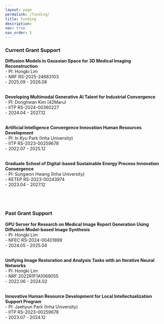 ```yaml
---
layout: page
permalink: /funding/
title: Funding
description: 
nav: true
nav_order: 5
---
```


### Current Grant Support <br>

**Diffusion Models in Gaussian Space for 3D Medical Imaging Reconstruction** <br>
    - PI: Hongki Lim <br>
    - NRF RS-2025-24683103<br>
    - 2025.09 - 2026.08 <br><br>
    
**Developing Multimodal Generative AI Talent for Industrial Convergence** <br>
    - PI: Donghwan Kim (42Maru) <br>
    - IITP RS-2024-00360227<br>
    - 2024.04 - 2027.12 <br><br>
    
**Artificial Intelligence Convergence Innovation Human Resources Development** <br>
    - PI: In Kyu Park (Inha University) <br>
    - IITP RS-2023-00259678  <br>
    - 2022.07 - 2025.12 <br><br>
      
**Graduate School of Digital-based Sustainable Energy Process Innovation Convergence** <br>
    - PI: Sungwon Hwang (Inha University) <br>
    - KETEP RS-2023-00243974<br>
    - 2023.04 - 2027.12 <br><br><br><br>
    

### Past Grant Support <br>

**GPU Server for Research on Medical Image Report Generation Using Diffusion Model-based Image Synthesis** <br>
    - PI: Hongki Lim <br>
    - NFEC RS-2024-00401899<br>
    - 2024.05 - 2025.04 <br><br>
    
**Unifying Image Restoration and Analysis Tasks with an Iterative Neural Networks** <br>
    - PI: Hongki Lim <br>
    - NRF 2022R1F1A1069055 <br>
    - 2022.06 - 2024.02 <br><br>

**Innovative Human Resource Development for Local Intellectualization Support Program** <br>
    - PI: Jaehyun Park (Inha University) <br>
    - IITP RS-2023-00259678 <br>
    - 2023.07 - 2024.12 <br><br>

  
